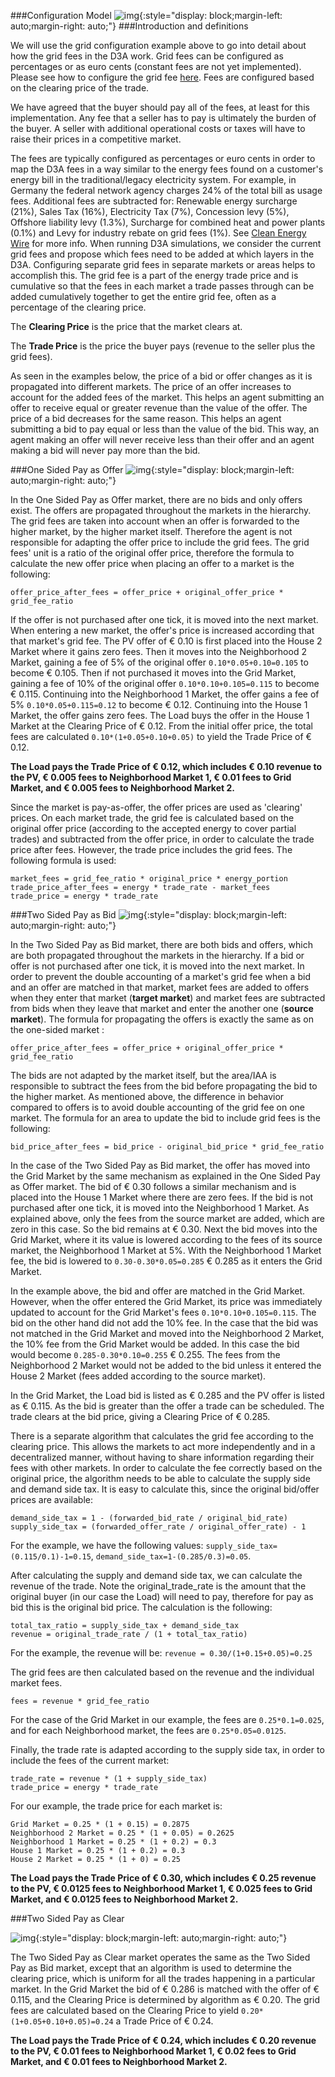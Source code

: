 ###Configuration Model
![img](img/grid-fee-1.jpg){:style="display: block;margin-left: auto;margin-right: auto;"}
###Introduction and definitions

We will use the grid configuration example above to go into detail about how the grid fees in the D3A work. Grid fees can be configured as percentages or as euro cents (constant fees are not yet implemented). Please see how to configure the grid fee [here](configure-transfer-fee.md). Fees are configured based on the clearing price of the trade. 

We have agreed that the buyer should pay all of the fees, at least for this implementation. Any fee that a seller has to pay is ultimately the burden of the buyer. A seller with additional operational costs or taxes will have to raise their prices in a competitive market.

The fees are typically configured as percentages or euro cents in order to map the D3A fees in a way similar to the energy fees found on a customer's energy bill in the traditional/legacy electricity system. For example, in Germany the federal network agency charges 24% of the total bill as usage fees. Additional fees are subtracted for: Renewable energy surcharge (21%), Sales Tax (16%), Electricity Tax (7%), Concession levy (5%), Offshore liability levy (1.3%), Surcharge for combined heat and power plants (0.1%) and Levy for industry rebate on grid fees (1%). See [Clean Energy Wire](https://www.cleanenergywire.org/factsheets/what-german-households-pay-power) for more info. When running D3A simulations, we consider the current grid fees and propose which fees need to be added at which layers in the D3A. Configuring separate grid fees in separate markets or areas helps to accomplish this. The grid fee is a part of the energy trade price and is cumulative so that the fees in each market a trade passes through can be added cumulatively together to get the entire grid fee, often as a percentage of the clearing price. 

The **Clearing Price** is the price that the market clears at.

The **Trade Price** is the price the buyer pays (revenue to the seller plus the grid fees).

As seen in the examples below, the price of a bid or offer changes as it is propagated into different markets. The price of an offer increases to account for the added fees of the market. This helps an agent submitting an offer to receive equal or greater revenue than the value of the offer. The price of a bid decreases for the same reason. This helps an agent submitting a bid to pay equal or less than the value of the bid. This way, an agent making an offer will never receive less than their offer and an agent making a bid will never pay more than the bid.

###One Sided Pay as Offer
![img](img/grid-fee-2.jpg){:style="display: block;margin-left: auto;margin-right: auto;"}

In the One Sided Pay as Offer market, there are no bids and only offers exist. The offers are propagated throughout the markets in the hierarchy. The grid fees are taken into account when an offer is forwarded to the higher market, by the higher market itself. Therefore the agent is not responsible for adapting the offer price to include the grid fees. The grid fees' unit is a ratio of the original offer price, therefore the formula to calculate the new offer price when placing an offer to a market is the following:

```
offer_price_after_fees = offer_price + original_offer_price * grid_fee_ratio
```
If the offer is not purchased after one tick, it is moved into the next market. When entering a new market, the offer's price is increased according that that market's grid fee. The PV offer of € 0.10 is first placed into the House 2 Market where it gains zero fees. Then it moves into the Neighborhood 2 Market, gaining a fee of 5% of the original offer `0.10*0.05+0.10=0.105` to become € 0.105. Then if not purchased it moves into the Grid Market, gaining a fee of 10% of the original offer `0.10*0.10+0.105=0.115` to become € 0.115. Continuing into the Neighborhood 1 Market, the offer gains a fee of 5% `0.10*0.05+0.115=0.12` to become € 0.12. Continuing into the House 1 Market, the offer gains zero fees. The Load buys the offer in the House 1 Market at the Clearing Price of € 0.12. From the initial offer price, the total fees are calculated `0.10*(1+0.05+0.10+0.05)` to yield the Trade Price of € 0.12.

**The Load pays the Trade Price of € 0.12, which includes € 0.10 revenue to the PV, € 0.005 fees to Neighborhood Market 1, € 0.01 fees to Grid Market, and € 0.005 fees to Neighborhood Market 2.**

Since the market is pay-as-offer, the offer prices are used as 'clearing' prices. On each market trade, the grid fee is calculated based on the original offer price (according to the accepted energy to cover partial trades) and subtracted from the offer price, in order to calculate the trade price after fees. However, the trade price includes the grid fees. The following formula is used: 
```
market_fees = grid_fee_ratio * original_price * energy_portion
trade_price_after_fees = energy * trade_rate - market_fees
trade_price = energy * trade_rate
```

###Two Sided Pay as Bid
![img](img/grid-fee-3.jpg){:style="display: block;margin-left: auto;margin-right: auto;"}

In the Two Sided Pay as Bid market, there are both bids and offers, which are both propagated throughout the markets in the hierarchy. If a bid or offer is not purchased after one tick, it is moved into the next market. In order to prevent the double accounting of a market's grid fee when a bid and an offer are matched in that market, market fees are added to offers when they enter that market (**target market**) and market fees are subtracted from bids when they leave that market and enter the another one (**source market**). The formula for propagating the offers is exactly the same as on the one-sided market :
```
offer_price_after_fees = offer_price + original_offer_price * grid_fee_ratio
```
The bids are not adapted by the market itself, but the area/IAA is responsible to subtract the fees from the bid before propagating the bid to the higher market. As mentioned above, the difference in behavior compared to offers is to avoid double accounting of the grid fee on one market. The formula for an area to update the bid to include grid fees is the following:
```
bid_price_after_fees = bid_price - original_bid_price * grid_fee_ratio
```
In the case of the Two Sided Pay as Bid market, the offer has moved into the Grid Market by the same mechanism as explained in the One Sided Pay as Offer market. The bid of € 0.30 follows a similar mechanism and is placed into the House 1 Market where there are zero fees. If the bid is not purchased after one tick, it is moved into the Neighborhood 1 Market. As explained above, only the fees from the source market are added, which are zero in this case. So the bid remains at € 0.30. Next the bid moves into the Grid Market, where it its value is lowered according to the fees of its source market, the Neighborhood 1 Market at 5%. With the Neighborhood 1 Market fee, the bid is lowered to `0.30-0.30*0.05=0.285` € 0.285 as it enters the Grid Market.

In the example above, the bid and offer are matched in the Grid Market. However, when the offer entered the Grid Market, its price was immediately updated to account for the Grid Market's fees `0.10*0.10+0.105=0.115`. The bid on the other hand did not add the 10% fee. In the case that the bid was not matched in the Grid Market and moved into the Neighborhood 2 Market, the 10% fee from the Grid Market would be added. In this case the bid would become `0.285-0.30*0.10=0.255` € 0.255. The fees from the Neighborhood 2 Market would not be added to the bid unless it entered the House 2 Market (fees added according to the source market).

In the Grid Market, the Load bid is listed as € 0.285 and the PV offer is listed as € 0.115. As the bid is greater than the offer a trade can be scheduled. The trade clears at the bid price, giving a Clearing Price of € 0.285.

There is a separate algorithm that calculates the grid fee according to the clearing price. This allows the markets to act more independently and in a decentralized manner, without having to share information regarding their fees with other markets. In order to calculate the fee correctly based on the original price, the algorithm needs to be able to calculate the supply side and demand side tax. It is easy to calculate this, since the original bid/offer prices are available:
```
demand_side_tax = 1 - (forwarded_bid_rate / original_bid_rate)
supply_side_tax = (forwarded_offer_rate / original_offer_rate) - 1
```

For the example, we have the following values: `supply_side_tax=(0.115/0.1)-1=0.15`, `demand_side_tax=1-(0.285/0.3)=0.05`.

After calculating the supply and demand side tax, we can calculate the revenue of the trade. Note the original_trade_rate is the amount that the original buyer (in our case the Load) will need to pay, therefore for pay as bid this is the original bid price. The calculation is the following: 
```
total_tax_ratio = supply_side_tax + demand_side_tax
revenue = original_trade_rate / (1 + total_tax_ratio)
```

For the example, the revenue will be: `revenue = 0.30/(1+0.15+0.05)=0.25`

The grid fees are then calculated based on the revenue and the individual market fees.
```
fees = revenue * grid_fee_ratio
```
For the case of the Grid Market in our example, the fees are `0.25*0.1=0.025`, and for each Neighborhood market, the fees are `0.25*0.05=0.0125`. 

Finally, the trade rate is adapted according to the supply side tax, in order to include the fees of the current market: 
```
trade_rate = revenue * (1 + supply_side_tax)
trade_price = energy * trade_rate
```
For our example, the trade price for each market is: 
```
Grid Market = 0.25 * (1 + 0.15) = 0.2875
Neighborhood 2 Market = 0.25 * (1 + 0.05) = 0.2625 
Neighborhood 1 Market = 0.25 * (1 + 0.2) = 0.3
House 1 Market = 0.25 * (1 + 0.2) = 0.3
House 2 Market = 0.25 * (1 + 0) = 0.25
```
**The Load pays the Trade Price of € 0.30, which includes € 0.25 revenue to the PV, € 0.0125 fees to Neighborhood Market 1, € 0.025 fees to Grid Market, and € 0.0125 fees to Neighborhood Market 2.**


###Two Sided Pay as Clear

![img](img/grid-fee-4.jpg){:style="display: block;margin-left: auto;margin-right: auto;"}


The Two Sided Pay as Clear market operates the same as the Two Sided Pay as Bid market, except that an algorithm is used to determine the clearing price, which is uniform for all the trades happening in a particular market. In the Grid Market the bid of € 0.286 is matched with the offer of € 0.115, and the Clearing Price is determined by algorithm as € 0.20. The grid fees are calculated based on the Clearing Price to yield `0.20*(1+0.05+0.10+0.05)=0.24` a Trade Price of € 0.24.

**The Load pays the Trade Price of € 0.24, which includes € 0.20 revenue to the PV, € 0.01 fees to Neighborhood Market 1, € 0.02 fees to Grid Market, and € 0.01 fees to Neighborhood Market 2.**











